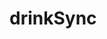 # drinkSync

<!-- 
Index (State)
	-Landing
	-Scroll
		-MainNav
		-ShowDrink
			-Title
			-Weather
			-Ingredients
			-Recipe
		-ShowFilter
			-sweetSavoryFilter
			-liquorFilter
			-showMebutton
